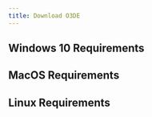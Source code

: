 ```yaml
---
title: Download O3DE
---
```


## Windows 10 Requirements


## MacOS Requirements



## Linux Requirements